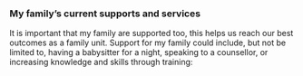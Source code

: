 ### My family’s current supports and services

It is important that my family are supported too, this helps us reach our best outcomes as a family unit. Support for my family could include, but not be limited to, having a babysitter for a night, speaking to a counsellor, or increasing knowledge and skills through training:
